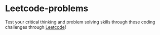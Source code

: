 # Leetcode-problems

Test your critical thinking and problem solving skills through these coding challenges through [Leetcode](https://leetcode.com/problemset/all/)!
